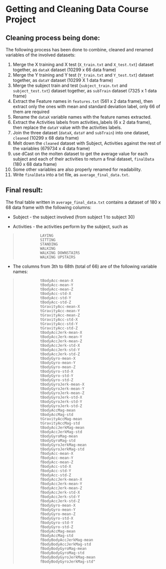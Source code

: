 Getting and Cleaning Data Course Project
========================================

Cleaning process being done:
-----------------------------

The following process has been done to combine, cleaned and renamed variables of the involved datasets:

1. Merge the X training and X test (`X_train.txt` and `X_test.txt`) dataset together, as `dataX` dataset (10299 x 66 data frame)
2. Merge the Y training and Y test (`Y_train.txt` and `Y_test.txt`) dataset together, as `dataY` dataset (10299 X 1 data frame)
3. Merge the subject train and test (`subject_train.txt` and `subject_test.txt`) dataset together, as `subTrain` dataset (7325 x 1 data frame)
3. Extract the Feature names in `features.txt` (561 x 2 data frame), then extract only the ones with mean and standard deviation label, only 66 of them are required
4. Rename the `dataX` variable names with the feature names extracted.
5. Extract the Activities labels from activities_labels (6 x 2 data frame), then replace the `dataY` value with the activities labels.
6. Join the three dataset (`dataX`, `dataY` and `subTrain`) into one dataset, `cleaned` (10299 x 68 data frame)
7. Melt down the `cleaned` dataset with Subject, Activities against the rest of the variables (679734 x 4 data frame)
8. use dCast on the molten dataset to get the average value for each subject and each of their activities to return a final dataset, `finalData` (180 x 68 data frame)
9. Some other variables are also properly renamed for readability.
10. Write `finalData` into a txt file, as `average_final_data.txt`.


Final result:
-----------------

The final table written in `average_final_data.txt` contains a dataset of 180 x 68 data frame with the following columns:

* Subject - the subject involved (from subject 1 to subject 30)

* Activities - the activities perform by the subject, such as
>				LAYING
>				SITTING
>				STANDING
>				WALKING
>				WALKING DOWNSTAIRS
>				WALKING UPSTAIRS

* The columns from 3th to 68th (total of 66) are of the following variable names:

> 				tBodyAcc-mean-X
> 				tBodyAcc-mean-Y
> 				tBodyAcc-mean-Z
> 				tBodyAcc-std-X
> 				tBodyAcc-std-Y
> 				tBodyAcc-std-Z
> 				tGravityAcc-mean-X
> 				tGravityAcc-mean-Y
> 				tGravityAcc-mean-Z
> 				tGravityAcc-std-X
> 				tGravityAcc-std-Y
> 				tGravityAcc-std-Z
> 				tBodyAccJerk-mean-X
> 				tBodyAccJerk-mean-Y
> 				tBodyAccJerk-mean-Z
> 				tBodyAccJerk-std-X
> 				tBodyAccJerk-std-Y
> 				tBodyAccJerk-std-Z
> 				tBodyGyro-mean-X
> 				tBodyGyro-mean-Y
> 				tBodyGyro-mean-Z
> 				tBodyGyro-std-X
> 				tBodyGyro-std-Y
> 				tBodyGyro-std-Z
> 				tBodyGyroJerk-mean-X
> 				tBodyGyroJerk-mean-Y
> 				tBodyGyroJerk-mean-Z
> 				tBodyGyroJerk-std-X
> 				tBodyGyroJerk-std-Y
> 				tBodyGyroJerk-std-Z
> 				tBodyAccMag-mean
> 				tBodyAccMag-std
> 				tGravityAccMag-mean
> 				tGravityAccMag-std
> 				tBodyAccJerkMag-mean
> 				tBodyAccJerkMag-std
> 				tBodyGyroMag-mean
> 				tBodyGyroMag-std
> 				tBodyGyroJerkMag-mean
> 				tBodyGyroJerkMag-std
> 				fBodyAcc-mean-X
> 				fBodyAcc-mean-Y
> 				fBodyAcc-mean-Z
> 				fBodyAcc-std-X
> 				fBodyAcc-std-Y
> 				fBodyAcc-std-Z
> 				fBodyAccJerk-mean-X
> 				fBodyAccJerk-mean-Y
> 				fBodyAccJerk-mean-Z
> 				fBodyAccJerk-std-X
> 				fBodyAccJerk-std-Y
> 				fBodyAccJerk-std-Z
> 				fBodyGyro-mean-X
> 				fBodyGyro-mean-Y
> 				fBodyGyro-mean-Z
> 				fBodyGyro-std-X
> 				fBodyGyro-std-Y
> 				fBodyGyro-std-Z
> 				fBodyAccMag-mean
> 				fBodyAccMag-std
> 				fBodyBodyAccJerkMag-mean
> 				fBodyBodyAccJerkMag-std
> 				fBodyBodyGyroMag-mean
> 				fBodyBodyGyroMag-std
> 				fBodyBodyGyroJerkMag-mean
> 				fBodyBodyGyroJerkMag-std"
